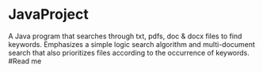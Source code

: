 # JavaProject
A Java program that searches through txt, pdfs, doc &amp; docx files to find keywords. Emphasizes a simple logic search algorithm and multi-document search that also prioritizes files according to the occurrence of keywords.
#Read me
